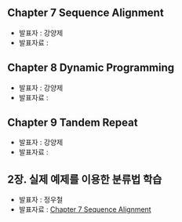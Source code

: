 ##  Chapter 7 Sequence Alignment
- 발표자 : 강양제
- 발표자료 :

##  Chapter 8 Dynamic Programming
- 발표자 : 강양제
- 발표자료 :

## Chapter 9 Tandem Repeat
- 발표자 : 강양제
- 발표자료 :

## 2장. 실제 예제를 이용한 분류법 학습
- 발표자 : 정우철
- 발표자료 :   [Chapter 7 Sequence Alignment](http://nbviewer.ipython.org/github/biopy/biopy.github.io/blob/master/notebook/Part3/Week3/Machine2/Chapter2Classification.ipynb)




